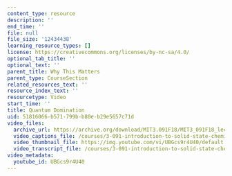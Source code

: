 ```yaml
---
content_type: resource
description: ''
end_time: ''
file: null
file_size: '12434438'
learning_resource_types: []
license: https://creativecommons.org/licenses/by-nc-sa/4.0/
optional_tab_title: ''
optional_text: ''
parent_title: Why This Matters
parent_type: CourseSection
related_resources_text: ''
resource_index_text: ''
resourcetype: Video
start_time: ''
title: Quantum Domination
uid: 51816066-b571-799b-b80e-b29e5657c71d
video_files:
  archive_url: https://archive.org/download/MIT3.091F18/MIT3_091F18_lec06_wtm_300k.mp4
  video_captions_file: /courses/3-091-introduction-to-solid-state-chemistry-fall-2018/UBGcs9r4U40_captions.webvtt
  video_thumbnail_file: https://img.youtube.com/vi/UBGcs9r4U40/default.jpg
  video_transcript_file: /courses/3-091-introduction-to-solid-state-chemistry-fall-2018/UBGcs9r4U40_transcript.pdf
video_metadata:
  youtube_id: UBGcs9r4U40
---
```

